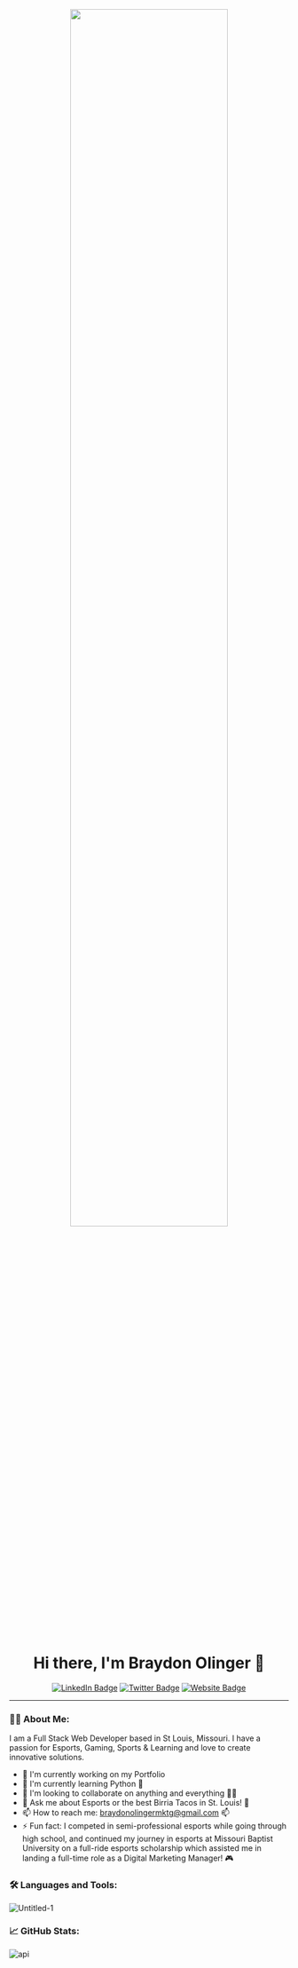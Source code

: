 <div align="center">
<img src="https://media.giphy.com/media/v1.Y2lkPTc5MGI3NjExZGVtemIwNXN2cTVhZjFsYmU3c3dvZHR5Ym1samZxZXU5bWt5bTU5bCZlcD12MV9pbnRlcm5hbF9naWZfYnlfaWQmY3Q9Zw/V7cjRV6CmbWISvj1CO/giphy.gif" width="75%" height="auto" />
</div>

<h1 align="center">Hi there, I'm Braydon Olinger 👋</h1>

<p align="center">
  <a href="[https://www.linkedin.com/in/BraydonOlinger/](https://www.linkedin.com/in/braydon-olinger-191775171/)"><img src="https://img.shields.io/badge/LinkedIn-blue?style=flat-square&logo=linkedin" alt="LinkedIn Badge"/></a>
  <a href="https://twitter.com/Olinbear"><img src="https://img.shields.io/badge/Twitter-blue?style=flat-square&logo=twitter" alt="Twitter Badge"/></a>
  <a href="https://braydon-olinger.my.canva.site.com"><img src="https://img.shields.io/badge/Website-green?style=flat-square" alt="Website Badge"/></a>
</p>

---

### 👨‍💻 About Me:
I am a Full Stack Web Developer based in St Louis, Missouri. I have a passion for Esports, Gaming, Sports & Learning and love to create innovative solutions.

- 🔭 I'm currently working on my Portfolio
- 🌱 I'm currently learning Python 🐍
- 👯 I'm looking to collaborate on anything and everything 🏢💪
- 💬 Ask me about Esports or the best Birria Tacos in St. Louis! 🌮
- 📫 How to reach me: braydonolingermktg@gmail.com 📫
- ⚡ Fun fact: I competed in semi-professional esports while going through high school, and continued my journey in esports at Missouri Baptist University on a full-ride esports scholarship which assisted me in landing a full-time role as a Digital Marketing Manager! 🎮

### 🛠️ Languages and Tools:
![Untitled-1](https://github.com/BraydonOlinger/BraydonOlinger/assets/160094144/e89fbefe-1b98-41f2-8c93-130472bd14d3)

### 📈 GitHub Stats:

![api](https://github.com/BraydonOlinger/BraydonOlinger/assets/160094144/37c57e55-a1af-4204-9d9b-109feedcf0f5)
